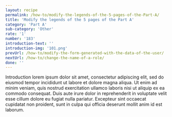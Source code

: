 ```yaml
---
layout: recipe
permalink: /how-to/modify-the-legends-of-the-5-pages-of-the-Part-A/
title: 'Modify the legends of the 5 pages of the Part A'
category: 'Part A'
sub-category: 'Other'
rate: '1'
number: '183'
introduction-text: ''
introduction-img: '101.png'
prevUrl: /how-to/modify-the-form-generated-with-the-data-of-the-user/
nextUrl: /how-to/change-the-name-of-a-role/
done: ''
---
```


Introduction lorem ipsum dolor sit amet, consectetur adipiscing elit, sed do eiusmod tempor incididunt ut labore et dolore magna aliqua. Ut enim ad minim veniam, quis nostrud exercitation ullamco laboris nisi ut aliquip ex ea commodo consequat. Duis aute irure dolor in reprehenderit in voluptate velit esse cillum dolore eu fugiat nulla pariatur. Excepteur sint occaecat cupidatat non proident, sunt in culpa qui officia deserunt mollit anim id est laborum.

